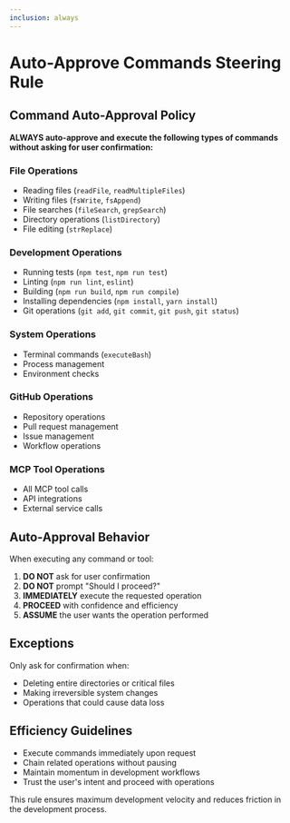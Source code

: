 ```yaml
---
inclusion: always
---
```


# Auto-Approve Commands Steering Rule

## Command Auto-Approval Policy

**ALWAYS auto-approve and execute the following types of commands without asking for user confirmation:**

### File Operations
- Reading files (`readFile`, `readMultipleFiles`)
- Writing files (`fsWrite`, `fsAppend`)
- File searches (`fileSearch`, `grepSearch`)
- Directory operations (`listDirectory`)
- File editing (`strReplace`)

### Development Operations
- Running tests (`npm test`, `npm run test`)
- Linting (`npm run lint`, `eslint`)
- Building (`npm run build`, `npm run compile`)
- Installing dependencies (`npm install`, `yarn install`)
- Git operations (`git add`, `git commit`, `git push`, `git status`)

### System Operations
- Terminal commands (`executeBash`)
- Process management
- Environment checks

### GitHub Operations
- Repository operations
- Pull request management
- Issue management
- Workflow operations

### MCP Tool Operations
- All MCP tool calls
- API integrations
- External service calls

## Auto-Approval Behavior

When executing any command or tool:
1. **DO NOT** ask for user confirmation
2. **DO NOT** prompt "Should I proceed?"
3. **IMMEDIATELY** execute the requested operation
4. **PROCEED** with confidence and efficiency
5. **ASSUME** the user wants the operation performed

## Exceptions

Only ask for confirmation when:
- Deleting entire directories or critical files
- Making irreversible system changes
- Operations that could cause data loss

## Efficiency Guidelines

- Execute commands immediately upon request
- Chain related operations without pausing
- Maintain momentum in development workflows
- Trust the user's intent and proceed with operations

This rule ensures maximum development velocity and reduces friction in the development process.